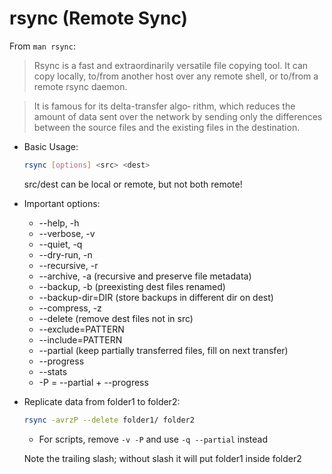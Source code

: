 # rsync (Remote Sync)

From `man rsync`:

> Rsync is a fast and extraordinarily versatile file copying tool. It can copy locally, to/from another host over any remote shell, or to/from a remote rsync daemon.

> It is famous for its delta-transfer algo‐ rithm, which reduces the amount of data sent over the network by sending only the differences between the source files and the existing files in the destination.

- Basic Usage:

  ```sh
  rsync [options] <src> <dest>
  ```

  src/dest can be local or remote, but not both remote!

- Important options:

  - --help, -h
  - --verbose, -v
  - --quiet, -q
  - --dry-run, -n
  - --recursive, -r
  - --archive, -a (recursive and preserve file metadata)
  - --backup, -b (preexisting dest files renamed)
  - --backup-dir=DIR (store backups in different dir on dest)
  - --compress, -z
  - --delete (remove dest files not in src)
  - --exclude=PATTERN
  - --include=PATTERN
  - --partial (keep partially transferred files, fill on next transfer)
  - --progress
  - --stats
  - -P = --partial + --progress

- Replicate data from folder1 to folder2:

  ```sh
  rsync -avrzP --delete folder1/ folder2
  ```

  - For scripts, remove `-v -P` and use `-q --partial` instead

  Note the trailing slash; without slash it will put folder1 inside folder2
